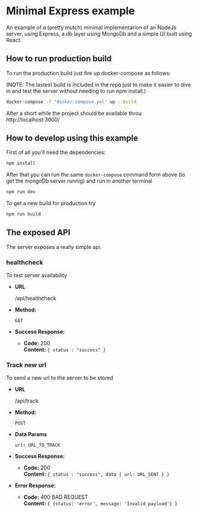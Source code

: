 # Minimal Express example

An example of a (pretty mutch) minimal implementarion of an NodeJs server, using Express, a db layer using MongoDb and a simple UI built using React.

## How to run production build

To run the production build just fire up docker-compose as follows: 

(NOTE: The lastest build is included in the repo just to make it easier to dive in and test the server without needing to run npm install.)

```bash
docker-compose -f "docker-compose.yml" up --build
```

After a short while the project should be available throu http://localhost:3000/ 

## How to develop using this example

First of all you'll need the dependencies: 
```bash
npm install
```
After that you can run the same `docker-compose` command form above (to get the mongoDb server runnig) and run in another terminal 

```bash
npm run dev
```

To get a new build for production try

```bash
npm run build
```

## The exposed API

The server exposes a really simple api.

### healthcheck

To test server availability 

* **URL**

    /api/healthcheck

* **Method:**

    `GET`

* **Success Response:**

    * **Code:** 200 <br />
      **Content:** `{ status : "success" }`


### Track new url

To send a new url to the server to be stored

* **URL**

    /api/track

* **Method:**

    `POST`

* **Data Params**

    `url: URL_TO_TRACK`

* **Success Response:**

    * **Code:** 200 <br />
      **Content:** `{ status : "success", data { url: URL_SENT } }`

* **Error Response:**

  * **Code:** 400 BAD REQUEST <br />
    **Content:** `{ {status: 'error', message: 'Invalid payload'} }`

